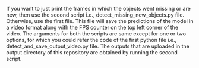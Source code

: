 If you want to just print the frames in which the objects went missing or are new, then use the second script i.e., detect_missing_new_objects.py file. Otherwise, use the first file. This file will save the predictions of the model in a video format along with the FPS counter on the top left corner of the video. The arguments for both the scripts are same except for one or two options, for which you could refer the code of the first python file i.e., detect_and_save_output_video.py file.
The outputs that are uploaded in the output directory of this repository are obtained by running the second script.
